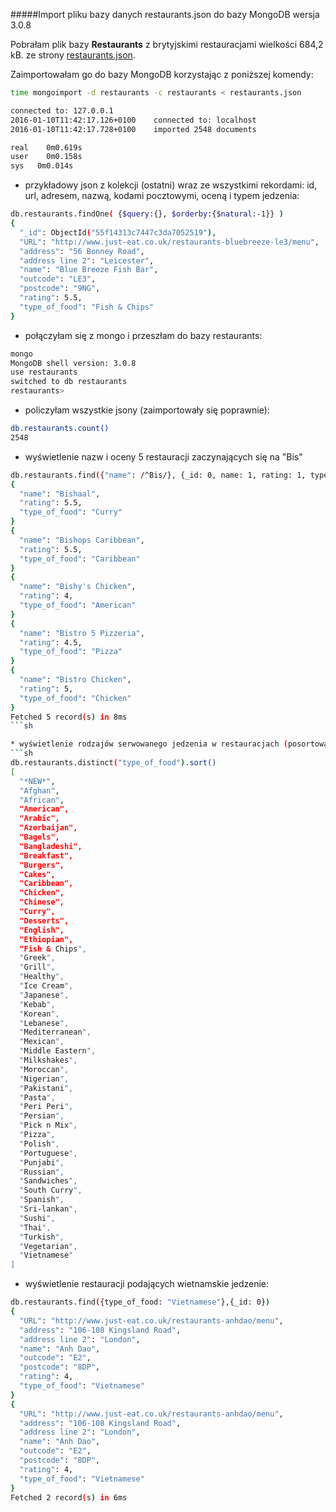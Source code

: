 #####Import pliku bazy danych restaurants.json do bazy MongoDB wersja 3.0.8

Pobrałam plik bazy **Restaurants** z brytyjskimi restauracjami wielkości 684,2 kB. ze strony [restaurants.json](https://dl.dropboxusercontent.com/u/15056258/mongodb/restaurant.json).

Zaimportowałam go do bazy MongoDB korzystając z poniższej komendy:
```sh
time mongoimport -d restaurants -c restaurants < restaurants.json

connected to: 127.0.0.1
2016-01-10T11:42:17.126+0100	connected to: localhost
2016-01-10T11:42:17.728+0100	imported 2548 documents

real	0m0.619s
user	0m0.158s
sys   0m0.014s
```
* przykładowy json z kolekcji (ostatni) wraz ze wszystkimi rekordami: id, url, adresem, nazwą, kodami pocztowymi, oceną i typem jedzenia:
```sh
db.restaurants.findOne( {$query:{}, $orderby:{$natural:-1}} )
{
  "_id": ObjectId("55f14313c7447c3da7052519"),
  "URL": "http://www.just-eat.co.uk/restaurants-bluebreeze-le3/menu",
  "address": "56 Bonney Road",
  "address line 2": "Leicester",
  "name": "Blue Breeze Fish Bar",
  "outcode": "LE3",
  "postcode": "9NG",
  "rating": 5.5,
  "type_of_food": "Fish & Chips"
}
```
* połączyłam się z mongo i przeszłam do bazy restaurants:
```sh
mongo
MongoDB shell version: 3.0.8
use restaurants
switched to db restaurants
restaurants> 
```
* policzyłam wszystkie jsony (zaimportowały się poprawnie):
```sh
db.restaurants.count()
2548
```
* wyświetlenie nazw i oceny 5 restauracji zaczynających się na "Bis"
```sh
db.restaurants.find({"name": /^Bis/}, {_id: 0, name: 1, rating: 1, type_of_food: 1}).sort({name: 1}).limit(5)
{
  "name": "Bishaal",
  "rating": 5.5,
  "type_of_food": "Curry"
}
{
  "name": "Bishops Caribbean",
  "rating": 5.5,
  "type_of_food": "Caribbean"
}
{
  "name": "Bishy's Chicken",
  "rating": 4,
  "type_of_food": "American"
}
{
  "name": "Bistro 5 Pizzeria",
  "rating": 4.5,
  "type_of_food": "Pizza"
}
{
  "name": "Bistro Chicken",
  "rating": 5,
  "type_of_food": "Chicken"
}
Fetched 5 record(s) in 8ms
```sh

* wyświetlenie rodzajów serwowanego jedzenia w restauracjach (posortowane):
```sh
db.restaurants.distinct("type_of_food").sort()
[
  "*NEW*",
  "Afghan",
  "African",
  "American",
  "Arabic",
  "Azerbaijan",
  "Bagels",
  "Bangladeshi",
  "Breakfast",
  "Burgers",
  "Cakes",
  "Caribbean",
  "Chicken",
  "Chinese",
  "Curry",
  "Desserts",
  "English",
  "Ethiopian",
  "Fish & Chips",
  "Greek",
  "Grill",
  "Healthy",
  "Ice Cream",
  "Japanese",
  "Kebab",
  "Korean",
  "Lebanese",
  "Mediterranean",
  "Mexican",
  "Middle Eastern",
  "Milkshakes",
  "Moroccan",
  "Nigerian",
  "Pakistani",
  "Pasta",
  "Peri Peri",
  "Persian",
  "Pick n Mix",
  "Pizza",
  "Polish",
  "Portuguese",
  "Punjabi",
  "Russian",
  "Sandwiches",
  "South Curry",
  "Spanish",
  "Sri-lankan",
  "Sushi",
  "Thai",
  "Turkish",
  "Vegetarian",
  "Vietnamese"
]
```
* wyświetlenie restauracji podających wietnamskie jedzenie:
```sh
db.restaurants.find({type_of_food: "Vietnamese"},{_id: 0})
{
  "URL": "http://www.just-eat.co.uk/restaurants-anhdao/menu",
  "address": "106-108 Kingsland Road",
  "address line 2": "London",
  "name": "Anh Dao",
  "outcode": "E2",
  "postcode": "8DP",
  "rating": 4,
  "type_of_food": "Vietnamese"
}
{
  "URL": "http://www.just-eat.co.uk/restaurants-anhdao/menu",
  "address": "106-108 Kingsland Road",
  "address line 2": "London",
  "name": "Anh Dao",
  "outcode": "E2",
  "postcode": "8DP",
  "rating": 4,
  "type_of_food": "Vietnamese"
}
Fetched 2 record(s) in 6ms
```
